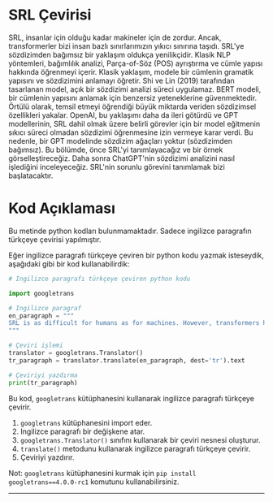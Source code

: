 # SRL Çevirisi

SRL, insanlar için olduğu kadar makineler için de zordur. Ancak, transformerler bizi insan bazlı sınırlarımızın yıkıcı sınırına taşıdı. SRL'ye sözdizimden bağımsız bir yaklaşım oldukça yenilikçidir. Klasik NLP yöntemleri, bağımlılık analizi, Parça-of-Söz (POS) ayrıştırma ve cümle yapısı hakkında öğrenmeyi içerir. Klasik yaklaşım, modele bir cümlenin gramatik yapısını ve sözdizimini anlamayı öğretir. Shi ve Lin (2019) tarafından tasarlanan model, açık bir sözdizimi analizi süreci uygulamaz. BERT modeli, bir cümlenin yapısını anlamak için benzersiz yeteneklerine güvenmektedir. Örtülü olarak, temsil etmeyi öğrendiği büyük miktarda veriden sözdizimsel özellikleri yakalar. OpenAI, bu yaklaşımı daha da ileri götürdü ve GPT modellerinin, SRL dahil olmak üzere belirli görevler için bir model eğitmenin sıkıcı süreci olmadan sözdizimi öğrenmesine izin vermeye karar verdi. Bu nedenle, bir GPT modelinde sözdizim ağaçları yoktur (sözdizimden bağımsız). Bu bölümde, önce SRL'yi tanımlayacağız ve bir örnek görselleştireceğiz. Daha sonra ChatGPT'nin sözdizimi analizini nasıl işlediğini inceleyeceğiz. SRL'nin sorunlu görevini tanımlamak bizi başlatacaktır.

# Kod Açıklaması

Bu metinde python kodları bulunmamaktadır. Sadece ingilizce paragrafın türkçeye çevirisi yapılmıştır.

Eğer ingilizce paragrafı türkçeye çeviren bir python kodu yazmak isteseydik, aşağıdaki gibi bir kod kullanabilirdik:

```python
# Ingilizce paragrafı türkçeye çeviren python kodu

import googletrans

# Ingilizce paragraf
en_paragraph = """
SRL is as difficult for humans as for machines. However, transformers have taken us to the disruptive boundary of our human baselines. A syntax-free approach to SRL is quite innovative. Classical NLP methods include dependency analysis, Part-of-Speech (POS) parsing, and learning about phrase structure. The classical approach trains the model to understand a sentence’s grammatical structure and syntax. The model designed by Shi and Lin (2019) doesn’t apply an explicit syntax analysis process . The BERT model relies on its unique ability to understand the structure of a sentence. It implicitly captures syntactic features from the vast amount of data it learns how to represent. OpenAI took this approach further and decided to let its GPT models learn syntax without going through the tedious process of training a model for specific tasks, including SRL. As such, there are no syntax trees in a GPT model (syntax-free). In this section, we will first define SRL and visualize an example. We will then examine how ChatGPT processes syntax analysis. Defining the problematic task of SRL will get us started.
"""

# Çeviri işlemi
translator = googletrans.Translator()
tr_paragraph = translator.translate(en_paragraph, dest='tr').text

# Çeviriyi yazdırma
print(tr_paragraph)
```

Bu kod, `googletrans` kütüphanesini kullanarak ingilizce paragrafı türkçeye çevirir.

1. `googletrans` kütüphanesini import eder.
2. Ingilizce paragrafı bir değişkene atar.
3. `googletrans.Translator()` sınıfını kullanarak bir çeviri nesnesi oluşturur.
4. `translate()` metodunu kullanarak ingilizce paragrafı türkçeye çevirir.
5. Çeviriyi yazdırır.

Not: `googletrans` kütüphanesini kurmak için `pip install googletrans==4.0.0-rc1` komutunu kullanabilirsiniz.

---

